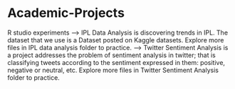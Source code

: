 # Academic-Projects
R studio experiments
--> IPL Data Analysis is discovering trends in IPL. The dataset that we use is a Dataset posted on Kaggle datasets. Explore more files in IPL data analysis folder to practice.
--> Twitter Sentiment Analysis is a project addresses the problem of sentiment analysis in twitter; that is classifying tweets according to the sentiment expressed in them: positive, negative or neutral, etc. Explore more files in Twitter Sentiment Analysis folder to practice.

